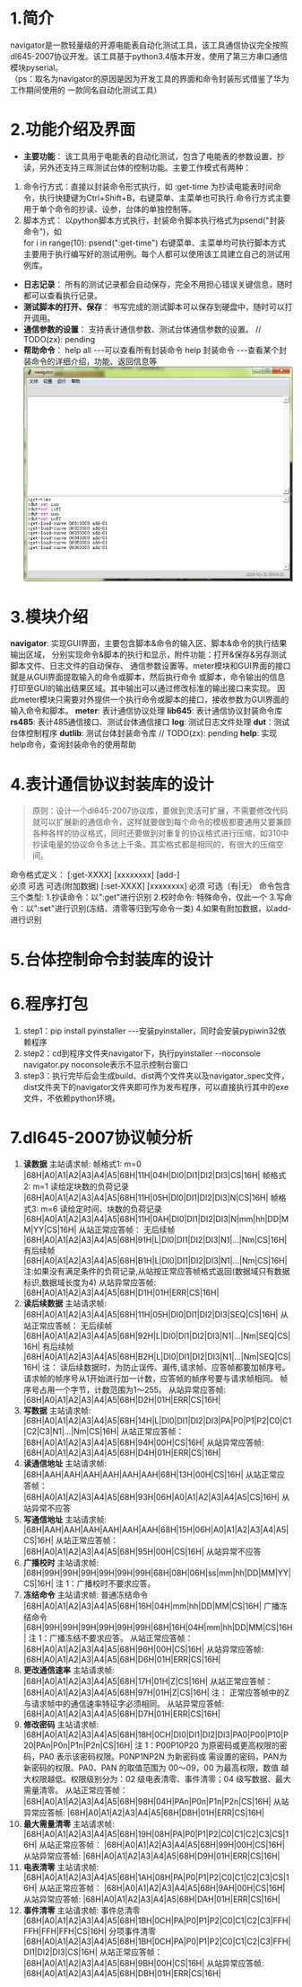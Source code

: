 # 1.简介
navigator是一款轻量级的开源电能表自动化测试工具，该工具通信协议完全按照dl645-2007协议开发。该工具基于python3.4版本开发，使用了第三方串口通信模块pyserial。  
（ps：取名为navigator的原因是因为开发工具的界面和命令封装形式借鉴了华为工作期间使用的 一款同名自动化测试工具）

# 2.功能介绍及界面
* **主要功能**：
该工具用于电能表的自动化测试，包含了电能表的参数设置、抄读，另外还支持三晖测试台体的控制功能。主要工作模式有两种：
 1. 命令行方式：直接以封装命令形式执行，如 :get-time 为抄读电能表时间命令，执行快捷键为Ctrl+Shift+B，右键菜单、主菜单也可执行.命令行方式主要用于单个命令的抄读、设参，台体的单独控制等。
 2. 脚本方式：  以python脚本方式执行，封装命令脚本执行格式为psend("封装命令")，如   
          for i in range(10):
            psend(":get-time")
  右键菜单、主菜单均可执行脚本方式主要用于执行编写好的测试用例。每个人都可以使用该工具建立自己的测试用例库。
* **日志记录**：
所有的测试记录都会自动保存，完全不用担心错误关键信息，随时都可以查看执行记录。
* **测试脚本的打开、保存**：
书写完成的测试脚本可以保存到硬盘中，随时可以打开调用。
* **通信参数的设置**：
支持表计通信参数、测试台体通信参数的设置。
// TODO(zx): pending
* **帮助命令**：
help all ---可以查看所有封装命令
help 封装命令 ---查看某个封装命令的详细介绍，功能、返回信息等
![Navigator主界面](docs/img/navigator.png)    

# 3.模块介绍
  **navigator**: 实现GUI界面，主要包含脚本&命令的输入区、脚本&命令的执行结果输出区域，
  分别实现命令&脚本的执行和显示，附件功能：打开&保存&另存测试脚本文件、日志文件的自动保存、
  通信参数设置等。meter模块和GUI界面的接口就是从GUI界面提取输入的命令或脚本，然后执行命令
  或脚本，命令输出的信息打印至GUI的输出结果区域。其中输出可以通过修改标准的输出接口来实现。
  因此meter模块只需要对外提供一个执行命令或脚本的接口，接收参数为GUI界面的输入命令和脚本。
  **meter**: 表计通信协议处理
  **lib645**: 表计通信协议封装命令库
  **rs485**: 表计485通信接口、测试台体通信接口
  **log**: 测试日志文件处理
  **dut**：测试台体控制程序
  **dutlib**: 测试台体封装命令库
  // TODO(zx): pending
  **help**: 实现help命令，查询封装命令的使用帮助  

# 4.表计通信协议封装库的设计
>原则：设计一个dl645-2007协议库，要做到灵活可扩展，不需要修改代码就可以扩展新的通信命令，这样就要做到每个命令的模板都要通用又要兼顾各种各样的协议格式，同时还要做到对重复的协议格式进行压缩，如310中抄读电量的协议命令多达上千条，其实格式都是相同的，有很大的压缩空间。

命令格式定义：
    [:get-XXXX] [xxxxxxxx] [add-]   
      必须         可选      可选(附加数据)
    [:set-XXXX] [xxxxxxxx]
      必须      可选（有|无）
命令包含三个类型:
    1.抄读命令：以":get"进行识别
    2.校时命令: 特殊命令，仅此一个
    3.写命令：以":set"进行识别(冻结、清零等归到写命令一类)
    4.如果有附加数据，以add-进行识别  

# 5.台体控制命令封装库的设计  

# 6.程序打包
1. step1：pip install pyinstaller ---安装pyinstaller，同时会安装pypiwin32依赖程序
2. step2：cd到程序文件夹navigator下，执行pyinstaller --noconsole navigator.py noconsole表示不显示控制台窗口
3. step3：执行完毕后会生成build、dist两个文件夹以及navigator_spec文件，dist文件夹下的navigator文件夹即可作为发布程序，可以直接执行其中的exe文件，不依赖python环境。  

# 7.dl645-2007协议帧分析
1. **读数据**
主站请求帧:
帧格式1: m=0
|68H|A0|A1|A2|A3|A4|A5|68H|11H|04H|DI0|DI1|DI2|DI3|CS|16H|
帧格式2: m=1 读给定块数的负荷记录
|68H|A0|A1|A2|A3|A4|A5|68H|11H|05H|DI0|DI1|DI2|DI3|N|CS|16H|
帧格式3: m=6 读给定时间、块数的负荷记录
|68H|A0|A1|A2|A3|A4|A5|68H|11H|0AH|DI0|DI1|DI2|DI3|N|mm|hh|DD|MM|YY|CS|16H|
从站正常应答帧：
无后续帧
|68H|A0|A1|A2|A3|A4|A5|68H|91H|L|DI0|DI1|DI2|DI3|N1|...|Nm|CS|16H|
有后续帧
|68H|A0|A1|A2|A3|A4|A5|68H|B1H|L|DI0|DI1|DI2|DI3|N1|...|Nm|CS|16H|
注:如果没有满足条件的负荷记录,从站按正常应答帧格式返回(数据域只有数据标识,数据域长度为4)
从站异常应答帧:
|68H|A0|A1|A2|A3|A4|A5|68H|D1H|01H|ERR|CS|16H|  
2. **读后续数据**
主站请求帧:
|68H|A0|A1|A2|A3|A4|A5|68H|11H|05H|DI0|DI1|DI2|DI3|SEQ|CS|16H|
从站正常应答帧：
无后续帧
|68H|A0|A1|A2|A3|A4|A5|68H|92H|L|DI0|DI1|DI2|DI3|N1|...|Nm|SEQ|CS|16H|
有后续帧
|68H|A0|A1|A2|A3|A4|A5|68H|B2H|L|DI0|DI1|DI2|DI3|N1|...|Nm|SEQ|CS|16H|
注： 读后续数据时，为防止误传、漏传,请求帧、应答帧都要加帧序号。
请求帧的帧序号从1开始进行加一计数，应答帧的帧序号要与请求帧相同。
帧序号占用一个字节，计数范围为1～255。
从站异常应答帧:
|68H|A0|A1|A2|A3|A4|A5|68H|D2H|01H|ERR|CS|16H|
3. **写数据**
主站请求帧:
|68H|A0|A1|A2|A3|A4|A5|68H|14H|L|DI0|DI1|DI2|DI3|PA|P0|P1|P2|C0|C1|C2|C3|N1|...|Nm|CS|16H|
从站正常应答帧：
|68H|A0|A1|A2|A3|A4|A5|68H|94H|00H|CS|16H|
从站异常应答帧:
|68H|A0|A1|A2|A3|A4|A5|68H|D4H|01H|ERR|CS|16H|
4. **读通信地址**
主站请求帧:
|68H|AAH|AAH|AAH|AAH|AAH|AAH|68H|13H|00H|CS|16H|
从站正常应答帧：
|68H|A0|A1|A2|A3|A4|A5|68H|93H|06H|A0|A1|A2|A3|A4|A5|CS|16H|
从站异常不应答
5. **写通信地址**
主站请求帧:
|68H|AAH|AAH|AAH|AAH|AAH|AAH|68H|15H|06H|A0|A1|A2|A3|A4|A5|CS|16H|
从站正常应答帧：
|68H|A0|A1|A2|A3|A4|A5|68H|95H|00H|CS|16H|
从站异常不应答
6. **广播校时**
主站请求帧:
|68H|99H|99H|99H|99H|99H|99H|68H|08H|06H|ss|mm|hh|DD|MM|YY|CS|16H|
注 1：广播校时不要求应答。
7. **冻结命令**
主站请求帧:
普通冻结命令
|68H|A0|A1|A2|A3|A4|A5|68H|16H|04H|mm|hh|DD|MM|CS|16H|
广播冻结命令
|68H|99H|99H|99H|99H|99H|99H|68H|16H|04H|mm|hh|DD|MM|CS|16H|
注 1：广播冻结不要求应答。
从站正常应答帧：
|68H|A0|A1|A2|A3|A4|A5|68H|96H|00H|CS|16H|
从站异常应答帧:
|68H|A0|A1|A2|A3|A4|A5|68H|D6H|01H|ERR|CS|16H|
8. **更改通信速率**
主站请求帧:
|68H|A0|A1|A2|A3|A4|A5|68H|17H|01H|Z|CS|16H|
从站正常应答帧：
|68H|A0|A1|A2|A3|A4|A5|68H|97H|01H|Z|CS|16H|
注： 正常应答帧中的Z与请求帧中的通信速率特征字必须相同。
从站异常应答帧:
|68H|A0|A1|A2|A3|A4|A5|68H|D7H|01H|ERR|CS|16H|
9. **修改密码**
主站请求帧:
|68H|A0|A1|A2|A3|A4|A5|68H|18H|0CH|DI0|DI1|DI2|DI3|PA0|P00|P10|P20|PAn|P0n|P1n|P2n|CS|16H|
注 1：P00P10P20 为原密码或更高权限的密码，PA0 表示该密码权限。P0NP1NP2N 为新密码或
需设置的密码，PAN为新密码的权限。PA0、PAN 的取值范围为 00～09，00 为最高权限，数值
越大权限越低。权限级别分为：02 级电表清零、事件清零；04 级写数据、最大需量清零。
从站正常应答帧：
|68H|A0|A1|A2|A3|A4|A5|68H|98H|04H|PAn|P0n|P1n|P2n|CS|16H|
从站异常应答帧:
|68H|A0|A1|A2|A3|A4|A5|68H|D8H|01H|ERR|CS|16H|
10. **最大需量清零**
主站请求帧:
|68H|A0|A1|A2|A3|A4|A5|68H|19H|08H|PA|P0|P1|P2|C0|C1|C2|C3|CS|16H|
从站正常应答帧：
|68H|A0|A1|A2|A3|A4|A5|68H|99H|00H|CS|16H|
从站异常应答帧:
|68H|A0|A1|A2|A3|A4|A5|68H|D9H|01H|ERR|CS|16H|
11. **电表清零**
主站请求帧:
|68H|A0|A1|A2|A3|A4|A5|68H|1AH|08H|PA|P0|P1|P2|C0|C1|C2|C3|CS|16H|
从站正常应答帧：
|68H|A0|A1|A2|A3|A4|A5|68H|9AH|00H|CS|16H|
从站异常应答帧:
|68H|A0|A1|A2|A3|A4|A5|68H|DAH|01H|ERR|CS|16H|
12. **事件清零**
主站请求帧:
事件总清零
|68H|A0|A1|A2|A3|A4|A5|68H|1BH|0CH|PA|P0|P1|P2|C0|C1|C2|C3|FFH|FFH|FFH|FFH|CS|16H|
分项事件清零
|68H|A0|A1|A2|A3|A4|A5|68H|1BH|0CH|PA|P0|P1|P2|C0|C1|C2|C3|FFH|DI1|DI2|DI3|CS|16H|
从站正常应答帧：
|68H|A0|A1|A2|A3|A4|A5|68H|9BH|00H|CS|16H|
从站异常应答帧:
|68H|A0|A1|A2|A3|A4|A5|68H|DBH|01H|ERR|CS|16H|
